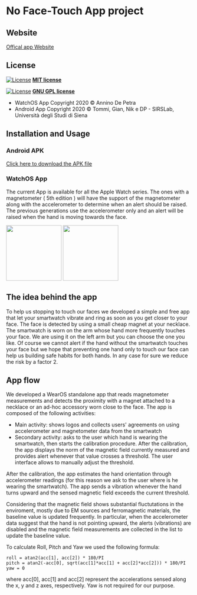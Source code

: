 # No Face-Touch App project

## Website
[Offical app Website](http://www.nofacetouch.org)

## License

[![License](http://img.shields.io/:license-mit-blue.svg?style=flat-square)](http://badges.mit-license.org) **[MIT license](http://opensource.org/licenses/mit-license.php)**

[![License](https://www.gnu.org/graphics/gplv3-88x31.png)](https://www.gnu.org/licenses/gpl-3.0.txt) **[GNU GPL license](https://www.gnu.org/licenses/gpl-3.0.html)**

- WatchOS App Copyright 2020 © Annino De Petra
- Android App  Copyright 2020 © Tommi, Gian, Nik e DP - SIRSLab, Università degli Studi di Siena

## Installation and Usage

### Android APK
[Click here to download the APK file](https://github.com/sirslab/COVID-19-DoNTYF-wear/raw/master/app/build/outputs/apk/debug/app-debug.apk)

### WatchOS App
The current App is available for all the Apple Watch series. The ones with a magnetometer ( 5th edition ) will have the support of the magnetometer along with the accelerometer to determine when an alert should be raised. The previous generations use the accelerometer only and an alert will be raised when the hand is moving towards the face.

<img src="https://user-images.githubusercontent.com/6486741/79162943-034be400-7dd6-11ea-84c4-bf2f85383c7f.PNG" width="150px"> <img src="https://user-images.githubusercontent.com/6486741/79162939-02b34d80-7dd6-11ea-8bdc-03bff1a553ae.PNG" width="150px">



## The idea behind the app
To help us stopping to touch our faces we developed a simple and free app that let your smartwatch vibrate and ring as soon as you get closer to your face. The face is detected by using a small cheap magnet at your necklace.  
The smartwatch is worn on the arm whose hand more frequently touches your face. We are using it on the left arm but you can choose the one you like. Of course we cannot alert if the hand without the smartwatch touches your face but we hope that preventing one hand only to touch our face can help us building safe habits for both hands. In any case for sure we reduce the risk by a factor 2. 

## App flow
We developed a WearOS standalone app that reads magnetometer measurements and detects the proximity with a magnet attached to a necklace or an ad-hoc accessory worn close to the face.
The app is composed of the following activities:
- Main activity: shows logos and collects users' agreements on using accelerometer and magnetometer data from the smartwatch
- Secondary activity: asks to the user which hand is wearing the smartwatch, then starts the calibration procedure. After the calibration, the app displays the norm of the magnetic field currently measured and provides alert whenever that value crosses a threshold. The user interface allows to manually adjust the threshold.

After the calibration, the app estimates the hand orientation through accelerometer readings (for this reason we ask to the user where is he wearing the smartwatch). The app sends a vibration whenever the hand turns upward and the sensed magnetic field exceeds the current threshold.

Considering that the magnetic field shows substantial fluctutations in the enviroment, mostly due to EM sources and ferromagnetic materials, the baseline value is updated frequently. In particular, when the accelerometer data suggest that the hand is not pointing upward, the alerts (vibrations) are disabled and the magnetic field measurements are collected in the list to update the baseline value. 


To calculate Roll, Pitch and Yaw we used the following formula:
```
roll = atan2(acc[1], acc[2]) * 180/PI
pitch = atan2(-acc[0], sqrt(acc[1]*acc[1] + acc[2]*acc[2])) * 180/PI
yaw = 0
```
where acc[0], acc[1] and acc[2] represent the accelerations sensed along the x, y and z axes, respectively.
Yaw is not required for our purpose.


